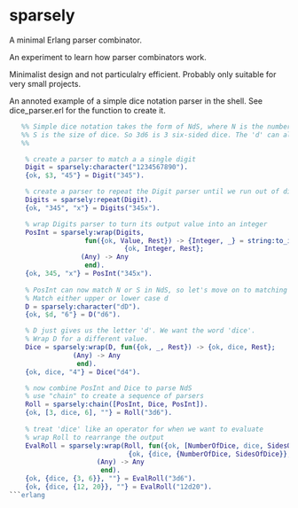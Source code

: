# sparsely
A minimal Erlang parser combinator.

An experiment to learn how parser combinators work.

Minimalist design and not particulalry efficient.
Probably only suitable for very small projects.

An annoted example of a simple dice notation parser in the shell.
See dice_parser.erl for the function to create it.

``` erlang
   %% Simple dice notation takes the form of NdS, where N is the number of dice and
   %% S is the size of dice. So 3d6 is 3 six-sided dice. The 'd' can also be a 'D'.
   %%

	% create a parser to match a a single digit
	Digit = sparsely:character("1234567890").
	{ok, $3, "45"} = Digit("345").

	% create a parser to repeat the Digit parser until we run out of digits
	Digits = sparsely:repeat(Digit).
	{ok, "345", "x"} = Digits("345x").

	% wrap Digits parser to turn its output value into an integer
	PosInt = sparsely:wrap(Digits,
			       fun({ok, Value, Rest}) -> {Integer, _} = string:to_integer(Value),
							 {ok, Integer, Rest};
				  (Any) -> Any
			       end).
	{ok, 345, "x"} = PosInt("345x").
	
	% PosInt can now match N or S in NdS, so let's move on to matching the D
	% Match either upper or lower case d
	D = sparsely:character("dD").
	{ok, $d, "6"} = D("d6").

	% D just gives us the letter 'd'. We want the word 'dice'.
	% Wrap D for a different value.
	Dice = sparsely:wrap(D, fun({ok, _, Rest}) -> {ok, dice, Rest};
				(Any) -> Any
			     end).
	{ok, dice, "4"} = Dice("d4").

	% now combine PosInt and Dice to parse NdS
	% use "chain" to create a sequence of parsers
	Roll = sparsely:chain([PosInt, Dice, PosInt]).
	{ok, [3, dice, 6], ""} = Roll("3d6").
	
	% treat 'dice' like an operator for when we want to evaluate
	% wrap Roll to rearrange the output
	EvalRoll = sparsely:wrap(Roll, fun({ok, [NumberOfDice, dice, SidesOfDice], Rest}) ->
						      {ok, {dice, {NumberOfDice, SidesOfDice}}, Rest};
					  (Any) -> Any
				       end).
	{ok, {dice, {3, 6}}, ""} = EvalRoll("3d6").
	{ok, {dice, {12, 20}}, ""} = EvalRoll("12d20").
```erlang



